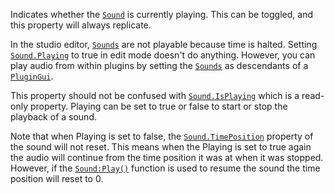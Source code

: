 Indicates whether the [`Sound`](https://create.roblox.com/docs/reference/engine/classes/Sound) is currently playing. This can be
toggled, and this property will always replicate.

In the studio editor, [`Sounds`](https://create.roblox.com/docs/reference/engine/classes/Sound) are not playable because time
is halted. Setting [`Sound.Playing`](https://create.roblox.com/docs/reference/engine/classes/Sound#Playing) to true in edit mode doesn't do
anything. However, you can play audio from within plugins by setting the
[`Sounds`](https://create.roblox.com/docs/reference/engine/classes/Sound) as descendants of a [`PluginGui`](https://create.roblox.com/docs/reference/engine/classes/PluginGui).

This property should not be confused with [`Sound.IsPlaying`](https://create.roblox.com/docs/reference/engine/classes/Sound#IsPlaying) which is
a read-only property. Playing can be set to true or false to start or stop
the playback of a sound.

Note that when Playing is set to false, the [`Sound.TimePosition`](https://create.roblox.com/docs/reference/engine/classes/Sound#TimePosition)
property of the sound will not reset. This means when the Playing is set
to true again the audio will continue from the time position it was at
when it was stopped. However, if the [`Sound:Play()`](https://create.roblox.com/docs/reference/engine/classes/Sound#Play) function is used
to resume the sound the time position will reset to 0.
